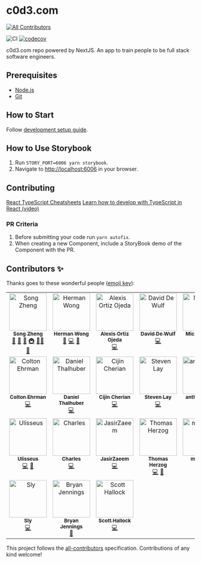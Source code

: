 # c0d3.com

<!-- ALL-CONTRIBUTORS-BADGE:START - Do not remove or modify this section -->

[![All Contributors](https://img.shields.io/badge/all_contributors-24-orange.svg?style=flat-square)](#contributors-)

<!-- ALL-CONTRIBUTORS-BADGE:END -->

![CI](https://github.com/garageScript/c0d3.com/workflows/CI/badge.svg)
[![codecov](https://codecov.io/gh/garageScript/c0d3-app/branch/master/graph/badge.svg)](https://codecov.io/gh/garageScript/c0d3-app)

c0d3.com repo powered by NextJS. An app to train people to be full stack
software engineers.

## Prerequisites

- [Node.js](https://nodejs.org/en/)
- [Git](https://github.com/git-guides)

## How to Start

Follow
[development setup guide](https://github.com/garageScript/c0d3-app/wiki/Development-Setup).

## How to Use Storybook

1. Run `STORY_PORT=6006 yarn storybook`.
2. Navigate to [http://localhost:6006](http://localhost:6006) in your browser.

## Contributing

[React TypeScript Cheatsheets](https://react-typescript-cheatsheet.netlify.app/)
[Learn how to develop with TypeScript in React (video)](https://www.youtube.com/watch?v=Z5iWr6Srsj8)

### PR Criteria

1. Before submitting your code run `yarn autofix`.
2. When creating a new Component, include a StoryBook demo of the Component with
   the PR.

## Contributors ✨

Thanks goes to these wonderful people
([emoji key](https://allcontributors.org/docs/en/emoji-key)):

<!-- ALL-CONTRIBUTORS-LIST:START - Do not remove or modify this section -->
<!-- prettier-ignore-start -->
<!-- markdownlint-disable -->
<table>
  <tbody>
    <tr>
      <td align="center" valign="top" width="14.28%"><a href="https://www.c0d3.com/"><img src="https://avatars2.githubusercontent.com/u/686933?v=4?s=100" width="100px;" alt="Song Zheng"/><br /><sub><b>Song Zheng</b></sub></a><br /><a href="https://github.com/garageScript/c0d3-app/issues?q=author%3Asongz" title="Bug reports">🐛</a> <a href="https://github.com/garageScript/c0d3-app/commits?author=songz" title="Documentation">📖</a> <a href="#ideas-songz" title="Ideas, Planning, & Feedback">🤔</a> <a href="#infra-songz" title="Infrastructure (Hosting, Build-Tools, etc)">🚇</a> <a href="#mentoring-songz" title="Mentoring">🧑‍🏫</a> <a href="#projectManagement-songz" title="Project Management">📆</a></td>
      <td align="center" valign="top" width="14.28%"><a href="https://www.devwong.com/"><img src="https://avatars1.githubusercontent.com/u/7990856?v=4?s=100" width="100px;" alt="Herman Wong"/><br /><sub><b>Herman Wong</b></sub></a><br /><a href="https://github.com/garageScript/c0d3-app/issues?q=author%3Ahwong0305" title="Bug reports">🐛</a> <a href="https://github.com/garageScript/c0d3-app/commits?author=hwong0305" title="Code">💻</a> <a href="https://github.com/garageScript/c0d3-app/pulls?q=is%3Apr+reviewed-by%3Ahwong0305" title="Reviewed Pull Requests">👀</a></td>
      <td align="center" valign="top" width="14.28%"><a href="https://github.com/aortizoj15"><img src="https://avatars3.githubusercontent.com/u/36532821?v=4?s=100" width="100px;" alt="Alexis Ortiz Ojeda"/><br /><sub><b>Alexis Ortiz Ojeda</b></sub></a><br /><a href="https://github.com/garageScript/c0d3-app/commits?author=aortizoj15" title="Code">💻</a></td>
      <td align="center" valign="top" width="14.28%"><a href="https://dewulfdavid.com/"><img src="https://avatars3.githubusercontent.com/u/25457563?v=4?s=100" width="100px;" alt="David De Wulf"/><br /><sub><b>David De Wulf</b></sub></a><br /><a href="https://github.com/garageScript/c0d3-app/commits?author=Wolfy64" title="Code">💻</a></td>
      <td align="center" valign="top" width="14.28%"><a href="https://github.com/michaelbayday"><img src="https://avatars2.githubusercontent.com/u/35093298?v=4?s=100" width="100px;" alt="Michael Dinh"/><br /><sub><b>Michael Dinh</b></sub></a><br /><a href="https://github.com/garageScript/c0d3-app/commits?author=michaelbayday" title="Code">💻</a></td>
      <td align="center" valign="top" width="14.28%"><a href="https://github.com/rkalra247"><img src="https://avatars1.githubusercontent.com/u/27792256?v=4?s=100" width="100px;" alt="rkalra247"/><br /><sub><b>rkalra247</b></sub></a><br /><a href="https://github.com/garageScript/c0d3-app/commits?author=rkalra247" title="Code">💻</a></td>
      <td align="center" valign="top" width="14.28%"><a href="https://github.com/SahilKalra98"><img src="https://avatars1.githubusercontent.com/u/23374591?v=4?s=100" width="100px;" alt="SahilKalra98"/><br /><sub><b>SahilKalra98</b></sub></a><br /><a href="https://github.com/garageScript/c0d3-app/commits?author=SahilKalra98" title="Code">💻</a></td>
    </tr>
    <tr>
      <td align="center" valign="top" width="14.28%"><a href="https://coltonehrman.github.io/react-portfolio/"><img src="https://avatars1.githubusercontent.com/u/12456288?v=4?s=100" width="100px;" alt="Colton Ehrman"/><br /><sub><b>Colton Ehrman</b></sub></a><br /><a href="https://github.com/garageScript/c0d3-app/commits?author=coltonehrman" title="Code">💻</a></td>
      <td align="center" valign="top" width="14.28%"><a href="https://github.com/danielthalhuber"><img src="https://avatars1.githubusercontent.com/u/32470229?v=4?s=100" width="100px;" alt="Daniel Thalhuber"/><br /><sub><b>Daniel Thalhuber</b></sub></a><br /><a href="https://github.com/garageScript/c0d3-app/commits?author=danielthalhuber" title="Code">💻</a></td>
      <td align="center" valign="top" width="14.28%"><a href="https://github.com/Cijin"><img src="https://avatars0.githubusercontent.com/u/1990966?v=4?s=100" width="100px;" alt="Cijin Cherian"/><br /><sub><b>Cijin Cherian</b></sub></a><br /><a href="https://github.com/garageScript/c0d3-app/commits?author=Cijin" title="Code">💻</a></td>
      <td align="center" valign="top" width="14.28%"><a href="https://github.com/stevenlay"><img src="https://avatars1.githubusercontent.com/u/20160586?v=4?s=100" width="100px;" alt="Steven Lay"/><br /><sub><b>Steven Lay</b></sub></a><br /><a href="https://github.com/garageScript/c0d3-app/commits?author=stevenlay" title="Code">💻</a></td>
      <td align="center" valign="top" width="14.28%"><a href="https://github.com/anthonykhoa"><img src="https://avatars2.githubusercontent.com/u/45890848?v=4?s=100" width="100px;" alt="anthonykhoa"/><br /><sub><b>anthonykhoa</b></sub></a><br /><a href="https://github.com/garageScript/c0d3-app/commits?author=anthonykhoa" title="Code">💻</a></td>
      <td align="center" valign="top" width="14.28%"><a href="https://www.linkedin.com/in/guilherme-gwadera/"><img src="https://avatars2.githubusercontent.com/u/16023489?v=4?s=100" width="100px;" alt="Guilherme Gwadera"/><br /><sub><b>Guilherme Gwadera</b></sub></a><br /><a href="https://github.com/garageScript/c0d3-app/commits?author=ggwadera" title="Documentation">📖</a> <a href="https://github.com/garageScript/c0d3-app/pulls?q=is%3Apr+reviewed-by%3Aggwadera" title="Reviewed Pull Requests">👀</a></td>
      <td align="center" valign="top" width="14.28%"><a href="http://www.linkedin.com/in/petermulard/"><img src="https://avatars2.githubusercontent.com/u/45550174?v=4?s=100" width="100px;" alt="Peter Mulard"/><br /><sub><b>Peter Mulard</b></sub></a><br /><a href="https://github.com/garageScript/c0d3-app/commits?author=pmulard" title="Code">💻</a></td>
    </tr>
    <tr>
      <td align="center" valign="top" width="14.28%"><a href="https://github.com/Ulisseus"><img src="https://avatars3.githubusercontent.com/u/3845012?v=4?s=100" width="100px;" alt="Ulisseus"/><br /><sub><b>Ulisseus</b></sub></a><br /><a href="https://github.com/garageScript/c0d3-app/commits?author=Ulisseus" title="Code">💻</a> <a href="https://github.com/garageScript/c0d3-app/commits?author=Ulisseus" title="Documentation">📖</a></td>
      <td align="center" valign="top" width="14.28%"><a href="https://github.com/kondanna"><img src="https://avatars.githubusercontent.com/u/16906103?v=4?s=100" width="100px;" alt="Charles"/><br /><sub><b>Charles</b></sub></a><br /><a href="https://github.com/garageScript/c0d3-app/commits?author=kondanna" title="Code">💻</a></td>
      <td align="center" valign="top" width="14.28%"><a href="http://zaeem.dev"><img src="https://avatars.githubusercontent.com/u/20666236?v=4?s=100" width="100px;" alt="JasirZaeem"/><br /><sub><b>JasirZaeem</b></sub></a><br /><a href="https://github.com/garageScript/c0d3-app/commits?author=JasirZaeem" title="Code">💻</a></td>
      <td align="center" valign="top" width="14.28%"><a href="http://www.thomasJherzog.com"><img src="https://avatars.githubusercontent.com/u/17365077?v=4?s=100" width="100px;" alt="Thomas Herzog"/><br /><sub><b>Thomas Herzog</b></sub></a><br /><a href="https://github.com/garageScript/c0d3-app/commits?author=tomrule007" title="Code">💻</a> <a href="https://github.com/garageScript/c0d3-app/commits?author=tomrule007" title="Documentation">📖</a></td>
      <td align="center" valign="top" width="14.28%"><a href="https://github.com/mino323"><img src="https://avatars.githubusercontent.com/u/86011419?v=4?s=100" width="100px;" alt="mino323"/><br /><sub><b>mino323</b></sub></a><br /><a href="https://github.com/garageScript/c0d3-app/commits?author=mino323" title="Code">💻</a> <a href="https://github.com/garageScript/c0d3-app/commits?author=mino323" title="Documentation">📖</a></td>
      <td align="center" valign="top" width="14.28%"><a href="https://github.com/flacial"><img src="https://avatars.githubusercontent.com/u/35906419?v=4?s=100" width="100px;" alt="Flacial"/><br /><sub><b>Flacial</b></sub></a><br /><a href="https://github.com/garageScript/c0d3-app/commits?author=flacial" title="Code">💻</a></td>
      <td align="center" valign="top" width="14.28%"><a href="https://github.com/HS-90"><img src="https://avatars.githubusercontent.com/u/77421872?v=4?s=100" width="100px;" alt="HS-90"/><br /><sub><b>HS-90</b></sub></a><br /><a href="https://github.com/garageScript/c0d3-app/commits?author=HS-90" title="Code">💻</a></td>
    </tr>
    <tr>
      <td align="center" valign="top" width="14.28%"><a href="https://github.com/SlyBouhafs"><img src="https://avatars.githubusercontent.com/u/1410462?v=4?s=100" width="100px;" alt="Sly"/><br /><sub><b>Sly</b></sub></a><br /><a href="https://github.com/garageScript/c0d3-app/commits?author=SlyBouhafs" title="Code">💻</a></td>
      <td align="center" valign="top" width="14.28%"><a href="https://github.com/bryanjenningz"><img src="https://avatars.githubusercontent.com/u/7637655?v=4?s=100" width="100px;" alt="Bryan Jennings"/><br /><sub><b>Bryan Jennings</b></sub></a><br /><a href="https://github.com/garageScript/c0d3-app/pulls?q=is%3Apr+reviewed-by%3Abryanjenningz" title="Reviewed Pull Requests">👀</a></td>
      <td align="center" valign="top" width="14.28%"><a href="https://github.com/scotthallock"><img src="https://avatars.githubusercontent.com/u/121207468?v=4?s=100" width="100px;" alt="Scott Hallock"/><br /><sub><b>Scott Hallock</b></sub></a><br /><a href="https://github.com/garageScript/c0d3-app/commits?author=scotthallock" title="Code">💻</a></td>
    </tr>
  </tbody>
</table>

<!-- markdownlint-restore -->
<!-- prettier-ignore-end -->

<!-- ALL-CONTRIBUTORS-LIST:END -->

This project follows the
[all-contributors](https://github.com/all-contributors/all-contributors)
specification. Contributions of any kind welcome!
